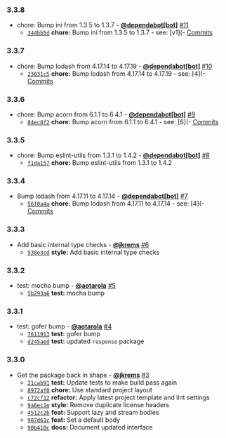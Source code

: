 ### 3.3.8

* chore: Bump ini from 1.3.5 to 1.3.7 - **[@dependabot[bot]](https://github.com/apps/dependabot)** [#11](https://github.com/groupon/quinn/pull/11)
  - [`344bb5d`](https://github.com/groupon/quinn/commit/344bb5d3149876fae525a8089079d7c7cc2e1f30) **chore:** Bump ini from 1.3.5 to 1.3.7 - see: [v1](- [Commits](https://github.com/isaacs/ini/compare/v1)


### 3.3.7

* chore: Bump lodash from 4.17.14 to 4.17.19 - **[@dependabot[bot]](https://github.com/apps/dependabot)** [#10](https://github.com/groupon/quinn/pull/10)
  - [`23031c5`](https://github.com/groupon/quinn/commit/23031c5fcb0b46fd5b702ee676c291540b0a936d) **chore:** Bump lodash from 4.17.14 to 4.17.19 - see: [4](- [Commits](https://github.com/lodash/lodash/compare/4)


### 3.3.6

* chore: Bump acorn from 6.1.1 to 6.4.1 - **[@dependabot[bot]](https://github.com/apps/dependabot)** [#9](https://github.com/groupon/quinn/pull/9)
  - [`84ec8f2`](https://github.com/groupon/quinn/commit/84ec8f21bcf13d18712a4b10e8f0ae5ab9812712) **chore:** Bump acorn from 6.1.1 to 6.4.1 - see: [6](- [Commits](https://github.com/acornjs/acorn/compare/6)


### 3.3.5

* chore: Bump eslint-utils from 1.3.1 to 1.4.2 - **[@dependabot[bot]](https://github.com/apps/dependabot)** [#8](https://github.com/groupon/quinn/pull/8)
  - [`f1da157`](https://github.com/groupon/quinn/commit/f1da15730d9408f63ff07505bdaf7326a331d385) **chore:** Bump eslint-utils from 1.3.1 to 1.4.2


### 3.3.4

* Bump lodash from 4.17.11 to 4.17.14 - **[@dependabot[bot]](https://github.com/apps/dependabot)** [#7](https://github.com/groupon/quinn/pull/7)
  - [`56f0a4a`](https://github.com/groupon/quinn/commit/56f0a4ae4b8bcc74f7432ec7adce7d48fbe60b5d) **chore:** Bump lodash from 4.17.11 to 4.17.14 - see: [4](- [Commits](https://github.com/lodash/lodash/compare/4)


### 3.3.3

* Add basic internal type checks - **[@jkrems](https://github.com/jkrems)** [#6](https://github.com/groupon/quinn/pull/6)
  - [`538e3cd`](https://github.com/groupon/quinn/commit/538e3cd6e9f3e03347a0dc9e10944ac02ac854da) **style:** Add basic internal type checks


### 3.3.2

* test: mocha bump - **[@aotarola](https://github.com/aotarola)** [#5](https://github.com/groupon/quinn/pull/5)
  - [`5b293a6`](https://github.com/groupon/quinn/commit/5b293a6fb7e20313a860fd33c945e5ad60aa66b7) **test:** mocha bump


### 3.3.1

* test: gofer bump - **[@aotarola](https://github.com/aotarola)** [#4](https://github.com/groupon/quinn/pull/4)
  - [`7611913`](https://github.com/groupon/quinn/commit/76119131d8128bd2ec1aed98f246121f9f8a6bfb) **test:** gofer bump
  - [`d245aed`](https://github.com/groupon/quinn/commit/d245aed67631f4162accfc526f6cf6ab8c8c1a2f) **test:** updated `response` package


### 3.3.0

* Get the package back in shape - **[@jkrems](https://github.com/jkrems)** [#3](https://github.com/groupon/quinn/pull/3)
  - [`21cab91`](https://github.com/groupon/quinn/commit/21cab914c5db35dafbf4682f36b186ec0478d218) **test:** Update tests to make build pass again
  - [`8972af0`](https://github.com/groupon/quinn/commit/8972af0c918e6778ffa0a3438c7d10b5a65fb86b) **chore:** Use standard project layout
  - [`c72cf12`](https://github.com/groupon/quinn/commit/c72cf1225fab888d8f93b9da71f1e5c296448df3) **refactor:** Apply latest project template and lint settings
  - [`9a6ec1e`](https://github.com/groupon/quinn/commit/9a6ec1e09872fca3799900768a19a7a27b07c247) **style:** Remove duplicate license headers
  - [`4512c2b`](https://github.com/groupon/quinn/commit/4512c2b45ac00cd785448fea2b030ab6bbf7893a) **feat:** Support lazy and stream bodies
  - [`987d61c`](https://github.com/groupon/quinn/commit/987d61cc8774a3ce1e6e88bb4c44260dfa3de1ab) **feat:** Set a default body
  - [`90b410c`](https://github.com/groupon/quinn/commit/90b410c6ff356db225a70f5381f5cdb1eba1262c) **docs:** Document updated interface
